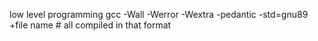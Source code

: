 low level programming
gcc -Wall -Werror -Wextra -pedantic -std=gnu89 +file name # all compiled in that format
